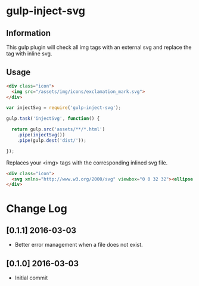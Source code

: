 gulp-inject-svg
===========

## Information

This gulp plugin will check all img tags with an external svg and replace the tag with inline svg.

## Usage

```html
<div class="icon">
  <img src="/assets/img/icons/exclamation_mark.svg">
</div>
```

```javascript
var injectSvg = require('gulp-inject-svg');

gulp.task('injectSvg', function() {

  return gulp.src('assets/**/*.html')
    .pipe(injectSvg())
    .pipe(gulp.dest('dist/'));

});

```

Replaces your &lt;img&gt; tags with the corresponding inlined svg file.

```html
<div class="icon">
  <svg xmlns="http://www.w3.org/2000/svg" viewbox="0 0 32 32"><ellipse class="st0" cx="16" cy="22.9" rx="2.3" ry="2.3"/><path class="st0" d="M18.6 9.8l-1.1 7.7c0 .4-.2.8-.6 1-.3.2-.6.3-.9.3h-.2c-.7-.1-1.2-.7-1.3-1.4l-1.1-7.6c-.2-1.5.8-2.8 2.3-3 1.4-.2 2.7.9 2.9 2.3v.7z"/></svg>
</div>
```
# Change Log

## [0.1.1] 2016-03-03
- Better error management when a file does not exist.

## [0.1.0] 2016-03-03
- Initial commit
